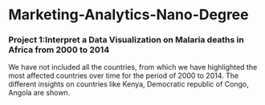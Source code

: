 # Marketing-Analytics-Nano-Degree

### Project 1:Interpret a Data Visualization on Malaria deaths in Africa from 2000 to 2014
We have not included all the countries, from which we have highlighted the most affected countries
over time for the period of 2000 to 2014. The different insights on countries like Kenya, Democratic
republic of Congo, Angola are shown.
